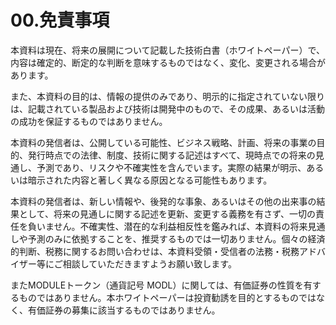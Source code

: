 # 00.免責事項

本資料は現在、将来の展開について記載した技術白書（ホワイトペーパー）で、内容は確定的、断定的な判断を意味するものではなく、変化、変更される場合があります。

また、本資料の目的は、情報の提供のみであり、明示的に指定されていない限りは、記載されている製品および技術は開発中のもので、その成果、あるいは活動の成功を保証するものではありません。
 
本資料の発信者は、公開している可能性、ビジネス戦略、計画、将来の事業の目的、発行時点での法律、制度、技術に関する記述はすべて、現時点での将来の見通し、予測であり、リスクや不確実性を含んでいます。実際の結果が明示、あるいは暗示された内容と著しく異なる原因となる可能性もあります。

本資料の発信者は、新しい情報や、後発的な事象、あるいはその他の出来事の結果として、将来の見通しに関する記述を更新、変更する義務を有さず、一切の責任を負いません。不確実性、潜在的な利益相反性を鑑みれば、本資料の将来見通しや予測のみに依拠することを、推奨するものでは一切ありません。個々の経済的判断、税務に関するお問い合わせは、本資料受領・受信者の法務・税務アドバイザー等にご相談していただきますようお願い致します。 

またMODULEトークン（通貨記号 MODL）に関しては、有価証券の性質を有するものではありません。本ホワイトペーパーは投資勧誘を目的とするものではなく、有価証券の募集に該当するものではありません。